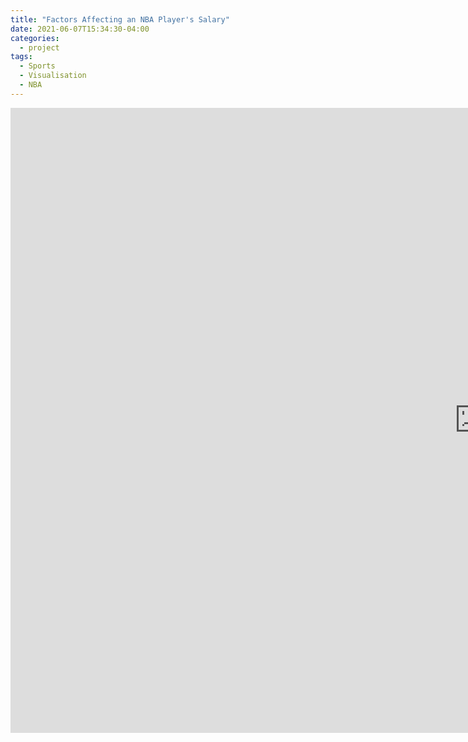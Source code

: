 ```yaml
---
title: "Factors Affecting an NBA Player's Salary"
date: 2021-06-07T15:34:30-04:00
categories:
  - project
tags:
  - Sports
  - Visualisation
  - NBA
---
```


<div class="video-container">
    <iframe src="https://braedenalford.shinyapps.io/NBASalaryProject/" height="1000" width="1500" allowfullscreen="" frameborder="0">
    </iframe>
</div>
